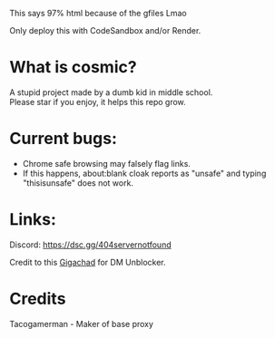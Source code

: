 This says 97% html because of the gfiles Lmao

Only deploy this with CodeSandbox and/or Render.

# What is cosmic?
A stupid project made by a dumb kid in middle school.
<br>
Please star if you enjoy, it helps this repo grow.

# Current bugs:
* Chrome safe browsing may falsely flag links.
* If this happens, about:blank cloak reports as "unsafe" and typing "thisisunsafe" does not work.
# Links:
Discord: https://dsc.gg/404servernotfound

Credit to this [Gigachad](https://github.com/dragon731012/) for DM Unblocker.

# Credits
Tacogamerman - Maker of base proxy